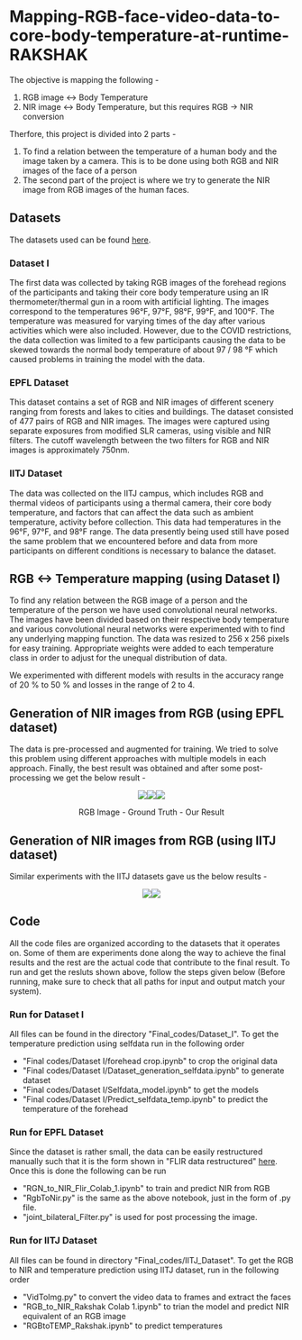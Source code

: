 # Mapping-RGB-face-video-data-to-core-body-temperature-at-runtime-RAKSHAK

The objective is mapping the following -
1. RGB image <-> Body Temperature
2. NIR image <-> Body Temperature, but this requires RGB -> NIR conversion

Therfore, this project is divided into 2 parts -
1. To find a relation between the temperature of a human body and the image taken by a camera. This is to be done using both RGB and NIR images of the face of a person
2. The second part of the project is where we try to generate the NIR image from RGB images of the human faces.

## Datasets
The datasets used can be found [here](https://drive.google.com/drive/folders/1KKxQJwAqngnFTcb0kEzXOJXzyoWiyMzw?usp=sharing).

### Dataset I

The first data was collected by taking RGB images of the forehead regions of the participants and taking their core body temperature using an IR thermometer/thermal gun in a room with artificial lighting. The images correspond to the temperatures 96°F, 97°F, 98°F, 99°F, and 100°F. The temperature was measured for varying times of the day after various activities which were also included. However, due to the COVID restrictions, the data collection was limited to a few participants causing the data to be skewed towards the normal body temperature of about 97 / 98 °F which caused problems in training the model with the data.

### EPFL Dataset

This dataset contains a set of RGB and NIR images of different scenery ranging from forests and lakes to cities and buildings. The dataset consisted of 477 pairs of RGB and NIR images. The images were captured using separate exposures from modified SLR cameras, using visible and NIR filters. The cutoff wavelength between the two filters for RGB and NIR images is approximately 750nm.

### IITJ Dataset

The data was collected on the IITJ campus, which includes RGB and thermal videos of participants using a thermal camera, their core body temperature, and factors that can affect the data such as ambient temperature, activity before collection. This data had temperatures in the 96°F, 97°F, and 98°F range. The data presently being used still have posed the same problem that we encountered before and data from more participants on different conditions is necessary to balance the dataset.

## RGB <-> Temperature mapping (using Dataset I)

To find any relation between the RGB image of a person and the temperature of the person we have used convolutional neural networks. The images have been divided based on their respective body temperature and various convolutional neural networks were experimented with to find any underlying mapping function. The data was resized to 256 x 256 pixels for easy training. Appropriate weights were added to each temperature class in order to adjust for the unequal distribution of data.

We experimented with different models with results in the accuracy range of 20 % to 50 % and losses in the range of 2 to 4.

## Generation of NIR images from RGB (using EPFL dataset)

The data is pre-processed and augmented for training. We tried to solve this problem using different approaches with multiple models in each approach. Finally, the best result was obtained and after some post-processing we get the below result -

<p align="center">
<img src="https://github.com/saurabhburewar/Mapping-RGB-face-video-data-to-core-body-temperature-at-runtime-RAKSHAK/blob/main/Results/Original%20RGB%20rescaled.png"><img src="https://github.com/saurabhburewar/Mapping-RGB-face-video-data-to-core-body-temperature-at-runtime-RAKSHAK/blob/main/Results/original%20NIR%20rescaled.png"><img src="https://github.com/saurabhburewar/Mapping-RGB-face-video-data-to-core-body-temperature-at-runtime-RAKSHAK/blob/main/Results/contrast%20adjusted.png">
</p>
<p align="center">
RGB Image - Ground Truth - Our Result
</p>

## Generation of NIR images from RGB (using IITJ dataset)

Similar experiments with the IITJ datasets gave us the below results -

<p align="center">
<img src="https://github.com/saurabhburewar/Mapping-RGB-face-video-data-to-core-body-temperature-at-runtime-RAKSHAK/blob/main/Results/0.jpg"><img src="https://github.com/saurabhburewar/Mapping-RGB-face-video-data-to-core-body-temperature-at-runtime-RAKSHAK/blob/main/Results/92_0_256x7_100.png">
</p>

## Code

All the code files are organized according to the datasets that it operates on. Some of them are experiments done along the way to achieve the final results and the rest are the actual code that contribute to the final result. To run and get the resluts shown above, follow the steps given below (Before running, make sure to check that all paths for input and output match your system).

### Run for Dataset I 
All files can be found in the directory "Final_codes/Dataset_I". To get the temperature prediction using selfdata run in the following order

- "Final codes/Dataset I/forehead crop.ipynb" to crop the original data
- "Final codes/Dataset I/Dataset_generation_selfdata.ipynb" to generate dataset
- "Final codes/Dataset I/Selfdata_model.ipynb" to get the models
- "Final codes/Dataset I/Predict_selfdata_temp.ipynb" to predict the temperature of the forehead

### Run for EPFL Dataset
Since the dataset is rather small, the data can be easily restructured manually such that it is the form shown in "FLIR data restructured" [here](https://drive.google.com/drive/folders/1KKxQJwAqngnFTcb0kEzXOJXzyoWiyMzw?usp=sharing). Once this is done the following can be run

- "RGN_to_NIR_Flir_Colab_1.ipynb" to train and predict NIR from RGB
- "RgbToNir.py" is the same as the above notebook, just in the form of .py file.
- "joint_bilateral_Filter.py" is used for post processing the image.

### Run for IITJ Dataset
All files can be found in directory "Final_codes/IITJ_Dataset". To get the RGB to NIR and temperature prediction using IITJ dataset, run in the following order

- "VidToImg.py" to convert the video data to frames and extract the faces
- "RGB_to_NIR_Rakshak Colab 1.ipynb" to trian the model and predict NIR equivalent of an RGB image
- "RGBtoTEMP_Rakshak.ipynb" to predict temperatures
